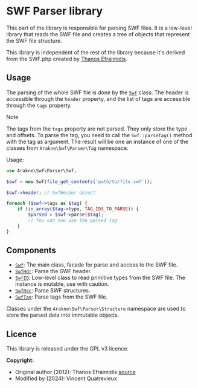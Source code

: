 # SWF Parser library

This part of the library is responsible for parsing SWF files. 
It is a low-level library that reads the SWF file and creates a tree of objects that represent the SWF file structure.

This library is independent of the rest of the library because it's derived from the SWF.php created by [Thanos Efraimidis](https://www.4real.gr).

## Usage

The parsing of the whole SWF file is done by the [`Swf`](./Swf.php) class.
The header is accessible through the `header` property, and the list of tags are accessible through the `tags` property.

> [!NOTE]
> The tags from the `tags` property are not parsed. They only store the type and offsets. To parse the tag,
> you need to call the `Swf::parseTag()` method with the tag as argument.
> The result will be one an instance of one of the classes from `Arakne\Swf\Parser\Tag` namespace.

Usage:

```php
use Arakne\Swf\Parser\Swf;

$swf = new Swf(file_get_contents('path/to/file.swf'));

$swf->header; // SwfHeader object

foreach ($swf->tags as $tag) {
    if (in_array($tag->type, TAG_IDS_TO_PARSE)) {
        $parsed = $swf->parse($tag);
        // You can now use the parsed tag
    }
}
```

## Components

- [`Swf`](./Swf.php): The main class, facade for parse and access to the SWF file.
- [`SwfHdr`](./SwfHdr.php): Parse the SWF header.
- [`SwfIO`](./SwfReader.php): Low-level class to read primitive types from the SWF file. The instance is mutable, use with caution.
- [`SwfRec`](./SwfRec.php): Parse SWF structures.
- [`SwfTag`](./SwfTag.php): Parse tags from the SWF file.

Classes under the `Arakne\Swf\Parser\Structure` namespace are used to store the parsed data into immutable objects.

## Licence

This library is released under the GPL v3 licence.

**Copyright:**
- Original author (2012): Thanos Efraimidis [source](https://www.4real.gr/technical-documents-swf-parser.html)
- Modified by (2024): Vincent Quatrevieux
